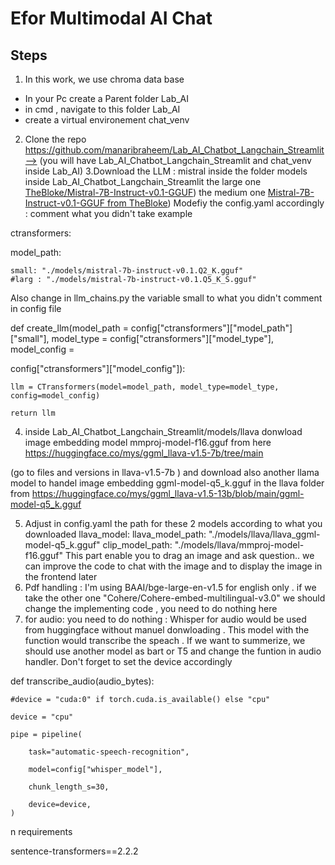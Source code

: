 # Efor Multimodal AI Chat

## Steps
1. In this work, we use chroma data base
- In your Pc  create a Parent folder Lab_AI
- in cmd , navigate to this folder Lab_AI
- create a virtual environement chat_venv  
2.  Clone the repo https://github.com/manaribraheem/Lab_AI_Chatbot_Langchain_Streamlit--> (you will have Lab_AI_Chatbot_Langchain_Streamlit and chat_venv inside Lab_AI)
3.Download the LLM : mistral inside the folder models inside Lab_AI_Chatbot_Langchain_Streamlit
  the large one
 [TheBloke/Mistral-7B-Instruct-v0.1-GGUF](https://huggingface.co/TheBloke/Mistral-7B-Instruct-v0.1-GGUF/blob/main/mistral-7b-instruct-v0.1.Q5_K_M.gguf))
the medium one 
[Mistral-7B-Instruct-v0.1-GGUF from TheBloke](https://huggingface.co/TheBloke/Mistral-7B-Instruct-v0.1-GGUF/blob/main/mistral-7b-instruct-v0.1.Q4_K_M.gguf))
Modefiy  the config.yaml accordingly : comment what you didn't take
example

ctransformers:

  model_path:
  
    small: "./models/mistral-7b-instruct-v0.1.Q2_K.gguf"
    #larg : "./models/mistral-7b-instruct-v0.1.Q5_K_S.gguf"
    
Also  change in  llm_chains.py  the variable small to what you didn't comment in config file

def create_llm(model_path = config["ctransformers"]["model_path"]["small"], model_type = config["ctransformers"]["model_type"], model_config = 

config["ctransformers"]["model_config"]):

    llm = CTransformers(model=model_path, model_type=model_type, config=model_config)
    
    return llm
  
4. inside Lab_AI_Chatbot_Langchain_Streamlit/models/llava donwload image embedding model mmproj-model-f16.gguf from here 
 https://huggingface.co/mys/ggml_llava-v1.5-7b/tree/main

(go to files and versions in llava-v1.5-7b ) and  download also another llama model to handel image embedding ggml-model-q5_k.gguf in the llava folder  from https://huggingface.co/mys/ggml_llava-v1.5-13b/blob/main/ggml-model-q5_k.gguf

5. Adjust in  config.yaml  the path for these 2 models according to what you downloaded
llava_model:
  llava_model_path: "./models/llava/llava_ggml-model-q5_k.gguf"
  clip_model_path: "./models/llava/mmproj-model-f16.gguf"
This  part  enable you to  drag an  image and ask question..  we can improve  the code to chat with the image and to display the image in the frontend later
6. Pdf handling : I'm using BAAI/bge-large-en-v1.5 for english only .  if we take the other one "Cohere/Cohere-embed-multilingual-v3.0" we should  change the implementing code , you need to do nothing here
7. for audio: you need to  do nothing : Whisper for audio would be used from huggingface without manuel donwloading .   This model with the function would transcribe the speach . If we want to summerize, we should use another model as bart or T5  and  change the funtion in audio handler.
Don't forget to set the device accordingly


def transcribe_audio(audio_bytes):

    #device = "cuda:0" if torch.cuda.is_available() else "cpu"
                                                    
    device = "cpu"
   
    pipe = pipeline(
   
        task="automatic-speech-recognition",
   
        model=config["whisper_model"],
   
        chunk_length_s=30,
   
        device=device,
    )
   
n requirements

sentence-transformers==2.2.2


  
